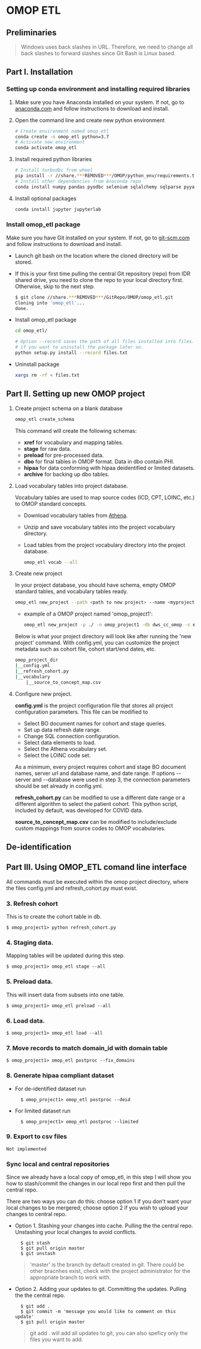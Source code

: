 # OMOP ETL

## Preliminaries

> Windows uses back slashes in URL. Therefore, we need to change all back slashes to forward slashes since Git Bash is Linux based.

## Part I. Installation

### Setting up conda environment and installing required libraries

1. Make sure you have Anaconda installed on your system. If not, go to [anaconda.com](https://www.anaconda.com/products/individual) and follow instructions to download and install.

2. Open the command line and create new python environment

    ```bash
    # Create environment named omop_etl
    conda create -n omop_etl python=3.7
    # Activate new environment
    conda activate omop_etl
    ```

3. Install required python libraries

    ```bash
    # Install turbodbc from wheel
    pip install -r //share.***REMOVED***/OMOP/python_env/requirements.txt
    # Install other dependencies from Anaconda repo
    conda install numpy pandas pyodbc selenium sqlalchemy sqlparse pyyaml
    ```

4. Install optional packages

    ```bash
    conda install jupyter jupyterlab
    ```

### Install omop_etl package

Make sure you have Git installed on your system. If not, go to [git-scm.com](https://git-scm.com/download/win) and follow instructions to download and install.

- Launch git bash on the location where the cloned directory will be stored.

- If this is your first time pulling the central Git repository (repo) from IDR shared drive, you need to clone the repo to your local directory first. Otherwise, skip to the next step.

    ```bash
    $ git clone //share.***REMOVED***/GitRepo/OMOP/omop_etl.git
    Cloning into 'omop_etl'...
    done.
    ```

- Install omop_etl package

    ```bash
    cd omop_etl/

    # Option --record saves the path of all files installed into files.txt. This will make your life easier 
    # if you want to uninstall the package later on.
    python setup.py install --record files.txt
    ```

- Uninstall package

    ```bash
    xargs rm -rf < files.txt
    ```

## Part II. Setting up new OMOP project

1. Create project schema on a blank database

    ```bash
    omop_etl create_schema
    ```

    This command will create the following schemas:

    - **xref** for vocabulary and mapping tables.
    - **stage** for raw data.
    - **preload** for pre-processed data.
    - **dbo** for final tables in OMOP format. Data in dbo contain PHI.
    - **hipaa** for data conforming with hipaa deidentified or limited datasets.
    - **archive** for backing up dbo tables.

2. Load vocabulary tables into project database.

    Vocabulary tables are used to map source codes (ICD, CPT, LOINC, etc.) to OMOP standard concepts.

    - Download vocabulary tables from [Athena](https://athena.ohdsi.org).
    - Unzip and save vocabulary tables into the project vocabulary directory.
    - Load tables from the project vocabulary directory into the project database.

        ```bash
        omop_etl vocab --all
        ```

3. Create new project

    In your project database, you should have schema, empty OMOP standard tables, and vocabulary tables ready.

    ```bash
    omop_etl new_project --path <path to new project> --name <myproject> --server <SQL server url> --database <project database>
    ```

    - example of a OMOP project named 'omop_project1':

        ```bash
        omop_etl new_project -p ./ -n omop_project1 -db dws_cc_omop -s edw.***REMOVED***.edu
        ```

    Below is what your project directory will look like after running the 'new project' command. With config.yml, you can customize the project metadata such as cohort file, cohort start/end dates, etc.

    ```bash
    omop_project_dir
    |__config.yml
    |__refresh_cohort.py
    |__vocabulary
        |__source_to_concept_map.csv
    ```

4. Configure new project.

    **config.yml** is the project configuration file that stores all project configuration parameters. This file can be modified to

    - Select BO document names for cohort and stage queries.
    - Set up data refresh date range.
    - Change SQL connection configuration.
    - Select data elements to load.
    - Select the Athena vocabulary set.
    - Select the LOINC code set.

    As a minimum, every project requires cohort and stage BO document names, server url and database name, and date range. If options --server and --database were used in step 3, the connection parameters should be set already in config.yml.

    **refresh_cohort.py** can be modified to use a different date range or a different algorithm to select the patient cohort. This python script, included by default, was developed for COVID data.

    **source_to_concept_map.csv** can be modified to include/exclude custom mappings from source codes to OMOP vocabularies.

## De-identification

## Part III. Using OMOP_ETL comand line interface

All commands must be executed within the omop project directory, where the files config.yml and refresh_cohort.py must exist.

### 3. Refresh cohort

This is to create the cohort table in db.

    $ omop_project1> python refresh_cohort.py

### 4. Staging data. 

Mapping tables will be updated during this step.

    $ omop_project1> omop_etl stage --all

### 5. Preload data. 

This will insert data from subsets into one table.

    $ omop_project1> omop_etl preload --all

### 6. Load data.

    $ omop_project1> omop_etl load --all

### 7. Move records to match domain_id with domain table

    $ omop_project1> omop_etl postproc --fix_domains

### 8. Generate hipaa compliant dataset

- For de-identified dataset run

        $ omop_project1> omop_etl postproc --deid


- For limited dataset run

        $ omop_project1> omop_etl postproc --limited


### 9. Export to csv files

    Not implemented


### Sync local and central repositories

Since we already have a local copy of omop_etl,  in this step I will show you how to stash/commit the changes in our local repo first and then pull the central repo.

There are two ways you can do this: choose option 1 if you don't want your local changes to be mergered; choose option 2 if you wish to upload your changes to central repo.

- Option 1. Stashing your changes into cache. Pulling the the central repo. Unstashing your local changes to avoid conflicts. 
    
        $ git stash
        $ git pull origin master
        $ git unstash

    > 'master' is the branch by default created in git. There could be other bracnhes exist, check with the project administrator for the appropriate branch to work with.

- Option 2. Adding your updates to git. Committing the updates. Pulling the the central repo.
        
        $ git add .
        $ git commit -m 'message you would like to comment on this update'
        $ git pull origin master

    > git add . will add all updates to git, you can also speficy only the files you want to add. 
